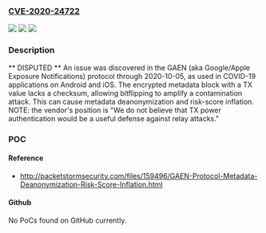 ### [CVE-2020-24722](https://cve.mitre.org/cgi-bin/cvename.cgi?name=CVE-2020-24722)
![](https://img.shields.io/static/v1?label=Product&message=n%2Fa&color=blue)
![](https://img.shields.io/static/v1?label=Version&message=n%2Fa&color=blue)
![](https://img.shields.io/static/v1?label=Vulnerability&message=n%2Fa&color=brighgreen)

### Description

** DISPUTED ** An issue was discovered in the GAEN (aka Google/Apple Exposure Notifications) protocol through 2020-10-05, as used in COVID-19 applications on Android and iOS. The encrypted metadata block with a TX value lacks a checksum, allowing bitflipping to amplify a contamination attack. This can cause metadata deanonymization and risk-score inflation. NOTE: the vendor's position is "We do not believe that TX power authentication would be a useful defense against relay attacks."

### POC

#### Reference
- http://packetstormsecurity.com/files/159496/GAEN-Protocol-Metadata-Deanonymization-Risk-Score-Inflation.html

#### Github
No PoCs found on GitHub currently.

